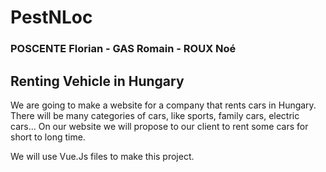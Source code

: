 # PestNLoc

### POSCENTE Florian - GAS Romain - ROUX Noé

## Renting Vehicle in Hungary

We are going to make a website for a company that rents cars in Hungary. 
There will be many categories of cars, like sports, family cars, electric cars... 
On our website we will propose to our client to rent some cars for short to long time.

We will use Vue.Js files to make this project. 